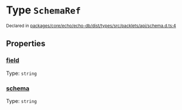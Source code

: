 # Type `SchemaRef`
<sub>Declared in [packages/core/echo/echo-db/dist/types/src/packlets/api/schema.d.ts:4]()</sub>




## Properties
### [field]()
Type: <code>string</code>

### [schema]()
Type: <code>string</code>
